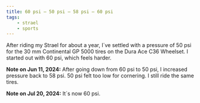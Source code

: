 ```yaml
---
title: 60 psi – 50 psi – 58 psi – 60 psi
tags:
    - strael
    - sports
---
```

After riding my Strael for about a year, I´ve settled with a pressure of 50 psi for the 30 mm Continental GP 5000 tires on the Dura Ace C36 Wheelset. I started out with 60 psi, which feels harder.

**Note on Jun 11, 2024:** After going down from 60 psi to 50 psi, I increased pressure back to 58 psi. 50 psi felt too low for  cornering. I still ride the same tires.

**Note on Jul 20, 2024:** It´s now 60 psi.

